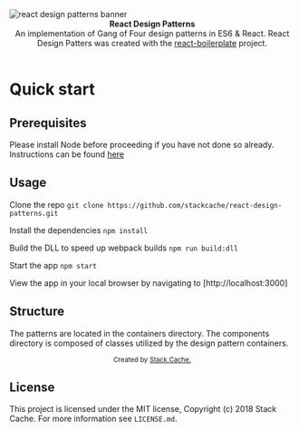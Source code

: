 <img src="app/images/github-banner.png" alt="react design patterns banner" align="center" />

<br />

<div align="center"><strong>React Design Patterns</strong></div>
<div align="center">An implementation of Gang of Four design patterns in ES6 & React. React Design Patters was created with the <a href="https://github.com/react-boilerplate/react-boilerplate">react-boilerplate</a> project.</div>

<br />

# Quick start

## Prerequisites

Please install Node before proceeding if you have not done so already. Instructions can be found <a href="https://nodejs.org">here</a>

## Usage

Clone the repo
`git clone https://github.com/stackcache/react-design-patterns.git`

Install the dependencies
`npm install`

Build the DLL to speed up webpack builds
`npm run build:dll`

Start the app
`npm start`

View the app in your local browser by navigating to [http://localhost:3000]

## Structure

The patterns are located in the containers directory. The components directory is composed of classes utilized by the design pattern containers.

<div align="center">
  <sub>Created by <a href="https://github.com/stackcache">Stack Cache.</a></sub>
</div>

## License

This project is licensed under the MIT license, Copyright (c) 2018 Stack Cache. For more information see `LICENSE.md`.
